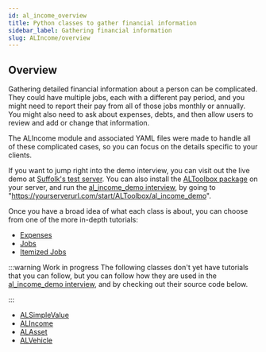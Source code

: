 ```yaml
---
id: al_income_overview
title: Python classes to gather financial information
sidebar_label: Gathering financial information
slug: ALIncome/overview
---
```


## Overview

Gathering detailed financial information about a person can be complicated. They could have
multiple jobs, each with a different pay period, and you might need to report their pay
from all of those jobs monthly or annually. You might also need to ask about expenses,
debts, and then allow users to review and add or change that information.

The ALIncome module and associated YAML files were made to handle all of these complicated
cases, so you can focus on the details specific to your clients.

If you want to jump right into the demo interview, you can visit out the live demo at [Suffolk's test server](https://apps-test.suffolklitlab.org/start/ALToolbox/al_income_demo).
You can also install the [ALToolbox package](https://github.com/SuffolkLITLab/docassemble-ALToolbox)
on your server, and run the [al_income_demo interview](https://github.com/SuffolkLITLab/docassemble-ALToolbox/blob/main/docassemble/ALToolbox/data/questions/al_income_demo.yml), by going to "https://yourserverurl.com/start/ALToolbox/al_income_demo".

Once you have a broad idea of what each class is about, you can choose from one of the more in-depth tutorials:

* [Expenses](al_income_expenses)
* [Jobs](al_income_jobs)
* [Itemized Jobs](al_income_itemizedjobs)

:::warning Work in progress
The following classes don't yet have tutorials that you can follow, but you can follow
how they are used in the [al_income_demo interview](https://github.com/SuffolkLITLab/docassemble-ALToolbox/blobl/main/docassemble/ALToolbox/data/questions/al_income_demo.yml), and by checking out their source code below.

:::

* [ALSimpleValue](https://github.com/SuffolkLITLab/docassemble-ALToolbox/blob/main/docassemble/ALToolbox/al_income.py#L712)
* [ALIncome](https://github.com/SuffolkLITLab/docassemble-ALToolbox/blob/main/docassemble/ALToolbox/al_income.py#L152)
* [ALAsset](https://github.com/SuffolkLITLab/docassemble-ALToolbox/blob/main/docassemble/ALToolbox/al_income.py#L558)
* [ALVehicle](https://github.com/SuffolkLITLab/docassemble-ALToolbox/blob/main/docassemble/ALToolbox/al_income.py#L672)
